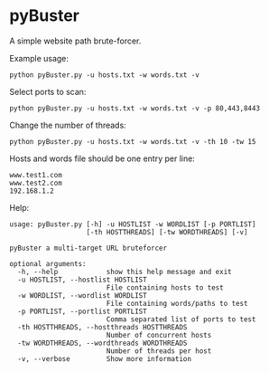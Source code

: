 # pyBuster

A simple website path brute-forcer.

Example usage:

`python pyBuster.py -u hosts.txt -w words.txt -v`

Select ports to scan:

`python pyBuster.py -u hosts.txt -w words.txt -v -p 80,443,8443`

Change the number of threads:

`python pyBuster.py -u hosts.txt -w words.txt -v -th 10 -tw 15`

Hosts and words file should be one entry per line:

```
www.test1.com
www.test2.com
192.168.1.2
```


Help:

```
usage: pyBuster.py [-h] -u HOSTLIST -w WORDLIST [-p PORTLIST]
                   [-th HOSTTHREADS] [-tw WORDTHREADS] [-v]

pyBuster a multi-target URL bruteforcer

optional arguments:
  -h, --help            show this help message and exit
  -u HOSTLIST, --hostlist HOSTLIST
                        File containing hosts to test
  -w WORDLIST, --wordlist WORDLIST
                        File containing words/paths to test
  -p PORTLIST, --portlist PORTLIST
                        Comma separated list of ports to test
  -th HOSTTHREADS, --hostthreads HOSTTHREADS
                        Number of concurrent hosts
  -tw WORDTHREADS, --wordthreads WORDTHREADS
                        Number of threads per host
  -v, --verbose         Show more information
```
